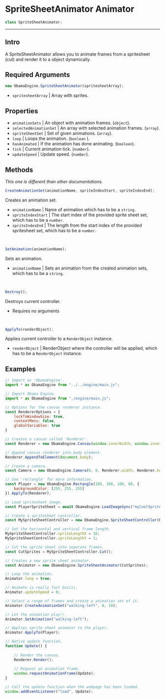 # SpriteSheetAnimator Animator
```javascript
class SpriteSheetAnimator;
```

- - -

## Intro
A SpriteSheetAnimator allows you to animate frames from a spritesheet (cut) and render it to a object dynamically. 

## Required Arguments
```javascript
new ObamaEngine.SpriteSheetAnimator(spritesheetArray);
```
- ``spritesheetArray`` | Array with sprites.

## Properties
- ``animationSets`` | An object with animation frames. (``object``).
- ``selectedAnimationSet`` | An array with selected animation frames. (``array``).
- ``spriteSheetSet`` | Set of given animations. (``array``).
- ``loop`` | Loops the animation. (``boolean`` ).
- ``hasAnimated`` | If the animation has done animating. (``boolean``).
- ``tick`` | Current animation tick. (``number``).
- ``updateSpeed`` | Update speed. (``number``).

## Methods

*This one is different than other documentations.*

```javascript
CreateAnimationSet(animationName, spriteIndexStart, spriteIndexEnd);
```
Creates an animation set.
- ``animationName`` | Name of animation which has to be a ``string``.
- ``spriteIndexStart`` | The start index of the provided sprite sheet set, which has to be a ``number``.
- ``spriteIndexEnd`` | The length from the start index of the provided spritesheet set, which has to be a ``number``.

<br/>

```javascript
SetAnimation(animationName);
```
Sets an animation.
- ``animationName`` | Sets an animation from the created animation sets, which has to be a ``string``.

<br/>

```javascript
Destroy();
```
Destroys current controller.
- Requires no arguments

<br/>

```javascript
ApplyTo(renderObject);
```
Applies current controller to a ``RenderObject`` instance.
- ``renderObject`` | RenderObject where the controller will be applied, which has to be a ``RenderObject`` instance.

## Examples
```javascript
// Import as 'ObamaEngine'.
import * as ObamaEngine from "../../engine/main.js";

// Import Obama Engine.
import * as ObamaEngine from "./engine/main.js";

// Options for the canvas renderer instance.
const RendererOptions = {
    lockToWindowSize: true,
    contextMenu: false,
    globalVariables: true
}

// Creates a canvas called 'Renderer'.
const Renderer = new ObamaEngine.Canvas(window.innerWidth, window.innerHeight, RendererOptions);

// Append canvas renderer into body element.
Renderer.AppendToElement(document.body);

// Create a camera.
const Camera = new ObamaEngine.Camera(0, 0, Renderer.width, Renderer.height).ApplyTo(Renderer);

// See 'rectangle' for more information.
const Player = new ObamaEngine.Rectangle(100, 100, 100, 80, {
	backgroundColor: [255, 255, 255]
}).ApplyTo(Renderer);

// Load spritesheet image.
const PlayerSpriteSheet = await ObamaEngine.LoadImageSync("myCoolSpriteSheet.png");

// Create a spritesheet controller.
const MySpriteSheetController = new ObamaEngine.SpriteSheetController(PlayerSpriteSheet);

// Set the horizontal and vertical frame length.
MySpriteSheetController.spriteLengthX = 10;
MySpriteSheetController.spriteLengthY = 1;

// Cut the sprite sheet into seperate frames.
const CutSprites = MySpriteSheetController.Cut();

// Creates a new sprite sheet animator.
const Animator = new ObamaEngine.SpriteSheetAnimator(CutSprites);

// Loop the animation.
Animator.loop = true;

// Animate is really fast boiiii.
Animator.updateSpeed = 0;

// Select a range of frames and create a animation set of it.
Animator.CreateAnimationSet("walking-left", 0, 10);

// Let the animation play!!
Animator.SetAnimation("walking-left");

// Applies sprite sheet animator to the player.
Animator.ApplyTo(Player);

// Native update function.
function Update() {
	
	// Render the canvas.
	Renderer.Render();
	
	// Request an animation frame.
	window.requestAnimationFrame(Update);
}

// Call the update function when the webpage has been loaded.
window.addEventListener("load", Update);
```